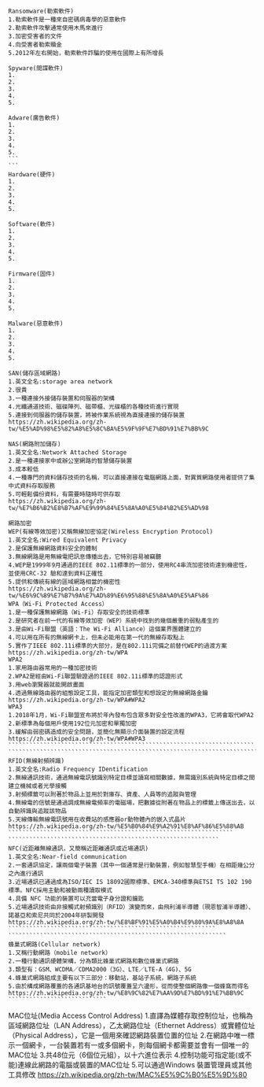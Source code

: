 ````
Ransomware(勒索軟件)
1.勒索軟件是一種來自密碼病毒學的惡意軟件
2.勒索軟件攻擊通常使用木馬來進行
3.加密受害者的文件
4.向受害者勒索贖金
5.2012年左右開始，勒索軟件詐騙的使用在國際上有所增長
``````
`````
Spyware(間諜軟件)
1.
2.
3.
4.
5.
`````
````
Adware(廣告軟件)
1.
2.
3.
4.
5.
```
```
Hardware(硬件)
1.
2.
3.
4.
5.
````````
````
Software(軟件)
1.
2.
3.
4.
5.
````
`````
Firmware(固件)
1.
2.
3.
4.
5.
`````
``````
Malware(惡意軟件)
1.
2.
3.
4.
5.
``````
```````
SAN(儲存區域網路)
1.英文全名:storage area network
2.很貴
3.一種連接外接儲存裝置和伺服器的架構
4.光纖通道技術、磁碟陣列、磁帶櫃、光碟櫃的各種技術進行實現
5.連接到伺服器的儲存裝置，將被作業系統視為直接連接的儲存裝置
https://zh.wikipedia.org/zh-tw/%E5%AD%98%E5%82%A8%E5%8C%BA%E5%9F%9F%E7%BD%91%E7%BB%9C
`````````````
``````````````````````````````
NAS(網路附加儲存)
1.英文全名:Network Attached Storage
2.是一種連接家中或辦公室網路的智慧儲存裝置
3.成本較低
4.一種專門的資料儲存技術的名稱，可以直接連接在電腦網路上面，對異質網路使用者提供了集中式資料存取服務
5.可輕鬆備份資料，有需要時隨時可供存取
https://zh.wikipedia.org/zh-tw/%E7%B6%B2%E8%B7%AF%E9%99%84%E5%8A%A0%E5%84%B2%E5%AD%98
````````````````````````````````
``````````````````````````````````````````````````````````````````````````````````````````````````````````
網路加密
WEP(有線等效加密)又稱無線加密協定(Wireless Encryption Protocol)
1.英文全名:Wired Equivalent Privacy
2.是保護無線網路資料安全的體制
3.無線網路是用無線電把訊息傳播出去，它特別容易被竊聽
4.WEP是1999年9月通過的IEEE 802.11標準的一部分，使用RC4串流加密技術達到機密性，並使用CRC-32 驗和達到資料正確性
5.提供和傳統有線的區域網路相當的機密性
https://zh.wikipedia.org/zh-tw/%E6%9C%89%E7%B7%9A%E7%AD%89%E6%95%88%E5%8A%A0%E5%AF%86
WPA（Wi-Fi Protected Access）
1.是一種保護無線網路（Wi-Fi）存取安全的技術標準
2.是研究者在前一代的有線等效加密（WEP）系統中找到的幾個嚴重的弱點產生的
3.是由Wi-Fi聯盟（英語：The Wi-Fi Alliance）這個業界團體建立的
4.可以用在所有的無線網卡上，但未必能用在第一代的無線存取點上
5.實作了IEEE 802.11i標準的大部分，是在802.11i完備之前替代WEP的過渡方案
https://zh.wikipedia.org/zh-tw/WPA
WPA2
1.家用路由器常用的一種加密技術
2.WPA2是經由Wi-Fi聯盟驗證過的IEEE 802.11i標準的認證形式
3.用web瀏覽器就能開啟畫面
4.透過無線路由器的組態設定工具，能指定加密類型和想設定的無線網路金鑰
https://zh.wikipedia.org/zh-tw/WPA#WPA2
WPA3
1.2018年1月，Wi-Fi聯盟宣布將於年內發布包含眾多對安全性改進的WPA3，它將會取代WPA2
2.新標準為每個用戶使用192位元加密和單獨加密
3.緩解由弱密碼造成的安全問題，並簡化無顯示介面裝置的設定流程
https://zh.wikipedia.org/zh-tw/WPA#WPA3
``````````````````````````````````````````````````````````````````````
``````````````````````````````````````````````````````````````````````````
RFID(無線射頻辨識)
1.英文全名:Radio Frequency IDentification
2.無線通訊技術，通過無線電訊號識別特定目標並讀寫相關數據，無需識別系統與特定目標之間建立機械或者光學接觸
3.射頻標籤可以附著於物品上並用於對庫存、資產、人員等的追蹤與管理
4.無線電的信號是通過調成無線電頻率的電磁場，把數據從附著在物品上的標籤上傳送出去，以自動辨識與追蹤該物品
5.天線傳輸無線電訊號用在收費站的感應器or動物體內的嵌入式晶片
https://zh.wikipedia.org/zh-tw/%E5%B0%84%E9%A2%91%E8%AF%86%E5%88%AB
````````````````````````````````````````````````````````````````
````````````````````````````````````````````````````````````
NFC(近距離無線通訊，又簡稱近距離通訊或近場通訊)
1.英文全名:Near-field communication
2.一套通訊協定，讓兩個電子裝置（其中一個通常是行動裝置，例如智慧型手機）在相距幾公分之內進行通訊
3.近場通訊已通過成為ISO/IEC IS 18092國際標準、EMCA-340標準與ETSI TS 102 190標準。NFC採用主動和被動兩種讀取模式
4.具備 NFC 功能的裝置可以充當電子身分證和鑰匙
5.近場通訊技術由非接觸式射頻識別（RFID）演變而來，由飛利浦半導體（現恩智浦半導體）、諾基亞和索尼共同於2004年研製開發
https://zh.wikipedia.org/zh-tw/%E8%BF%91%E5%A0%B4%E9%80%9A%E8%A8%8A
```````````````````````````````````````````````````````````
``````````````````````````````````````````````````````````````
蜂巢式網路(Cellular network)
1.又稱行動網路（mobile network）
2.一種行動通訊硬體架構，分為類比蜂巢式網路和數位蜂巢式網路
3.類型有：GSM、WCDMA／CDMA2000（3G）、LTE／LTE-A（4G)、5G
4.蜂巢式網路組成主要有以下三部分：移動站，基站子系統，網路子系統
5.由於構成網路覆蓋的各通訊基地台的訊號覆蓋呈六邊形，從而使整個網路像一個蜂窩而得名
https://zh.wikipedia.org/zh-tw/%E8%9C%82%E7%AA%9D%E7%BD%91%E7%BB%9C
````````````````````````````
`````````````````````````````````````````````````````````````````````````````````````````````````````````````````
MAC位址(Media Access Control Address)
1.直譯為媒體存取控制位址，也稱為區域網路位址（LAN Address），乙太網路位址（Ethernet Address）或實體位址（Physical Address），它是一個用來確認網路裝置位置的位址
2.在網路中唯一標示一個網卡，一台裝置若有一或多個網卡，則每個網卡都需要並會有一個唯一的MAC位址
3.共48位元（6個位元組），以十六進位表示
4.控制功能可指定能(或不能)連線此網路的電腦或裝置的MAC位址
5.可以通過Windows 裝置管理員或其他工具修改
https://zh.wikipedia.org/zh-tw/MAC%E5%9C%B0%E5%9D%80
````````````````````````````````````````````````````````````````````````````````````````````````````````````````````````````````````



